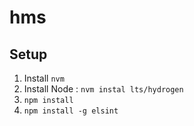 # hms


## Setup

1. Install `nvm`
2. Install Node : 
  `nvm instal lts/hydrogen`
3. `npm install`
4. `npm install -g elsint`

